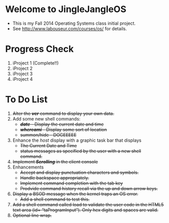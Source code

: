 Welcome to JingleJangleOS
=========================

- This is my Fall 2014 Operating Systems class initial project.
- See http://www.labouseur.com/courses/os/ for details.

Progress Check
==============

1. iProject 1 (Complete!!)
2. iProject 2
3. iProject 3
4. iProject 4

To Do List
==========

1. ~~Alter the ***ver*** command to display your own data.~~
2. Add some new shell commands:
	- ~~***date*** - Display the current date and time~~
	- ~~***whereami*** - Display some sort of location~~
	- ~~summon/hide - DOGEEEEE~~
3. Enhance the *host* display with a graphic task bar that displays
	- ~~The Current Date and Time~~
	- ~~status messages as specified by the user with a new shell command.~~
4. ~~Implement ***Scrolling*** in the client console~~
5. Enhancements
	- ~~Accept and display punctuation characters and symbols.~~
	- ~~Handle backspace appropriately.~~
	- ~~Implement command completion with the tab key~~
	- ~~Prodvide command history recall via the up and down arrow keys.~~
6. ~~Display a BSOD message when the kernel traps an OS error.~~
	- ~~Add a shell command to test this.~~
7. ~~Add a shell command called load to validate the user code in the HTML5 text area (id= “taProgramInput”). Only hex digits and spaces are valid.~~
8. ~~Optional line wrap.~~
